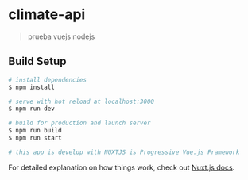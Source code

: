 # climate-api

> prueba vuejs nodejs

## Build Setup

```bash
# install dependencies
$ npm install

# serve with hot reload at localhost:3000
$ npm run dev

# build for production and launch server
$ npm run build
$ npm run start

# this app is develop with NUXTJS is Progressive Vue.js Framework 
```

For detailed explanation on how things work, check out [Nuxt.js docs](https://nuxtjs.org).
